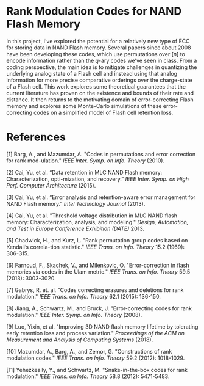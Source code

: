 # Rank Modulation Codes for NAND Flash Memory

In this project, I've explored the potential for a relatively new type of ECC for storing data in NAND Flash memory. Several papers since about 2008 have been developing these codes, which use permutations over $[n]$ to encode information rather than the $q$-ary codes we've seen in class. From a coding perspective, the main idea is to mitigate challenges in quantizing the underlying analog state of a Flash cell and instead using that analog information for more precise comparative orderings over the charge-state of a Flash cell. This work explores some theoretical guarantees that the current literature has proven on the existence and bounds of their rate and distance. It then returns to the motivating domain of error-correcting Flash memory and explores some Monte-Carlo simulations of these error-correcting codes on a simplified model of Flash cell retention loss.

# References
[1] Barg, A., and Mazumdar, A. "Codes in permutations and error correction for rank mod-ulation." _IEEE Inter. Symp. on Info. Theory_ (2010).

[2] Cai, Yu, et al. “Data retention in MLC NAND Flash memory: Characterization, opti-mization, and recovery.” _IEEE Inter. Symp. on High Perf. Computer Architecture_ (2015).

[3] Cai, Yu, et al. “Error analysis and retention-aware error management for NAND Flash memory.” _Intel Technology Journal_ (2013).

[4] Cai, Yu, et al. "Threshold voltage distribution in MLC NAND flash memory: Characterization, analysis, and modeling." _Design, Automation, and Test in Europe Conference Exhibition (DATE)_ 2013.

[5] Chadwick, H., and Kurz, L. "Rank permutation group codes based on Kendall’s correla-tion statistic." _IEEE Trans. on Info. Theory_ 15.2 (1969): 306-315.

[6] Farnoud, F., Skachek, V., and Milenkovic, O. "Error-correction in flash memories via codes in the Ulam metric." _IEEE Trans. on Info. Theory_ 59.5 (2013): 3003-3020.

[7] Gabrys, R. et. al. "Codes correcting erasures and deletions for rank modulation." _IEEE Trans. on Info. Theory_ 62.1 (2015): 136-150.

[8] Jiang, A., Schwartz, M., and Bruck, J. "Error-correcting codes for rank modulation." _IEEE Inter. Symp. on Info. Theory_ (2008).

[9] Luo, Yixin, et al. "Improving 3D NAND flash memory lifetime by tolerating early retention loss and process variation." _Proceedings of the ACM on Measurement and Analysis of Computing Systems_ (2018).

[10] Mazumdar, A., Barg, A., and Zemor, G. "Constructions of rank modulation codes." _IEEE Trans. on Info. Theory_ 59.2 (2012): 1018-1029.

[11] Yehezkeally, Y., and Schwartz, M. "Snake-in-the-box codes for rank modulation." _IEEE Trans. on Info. Theory_ 58.8 (2012): 5471-5483.
